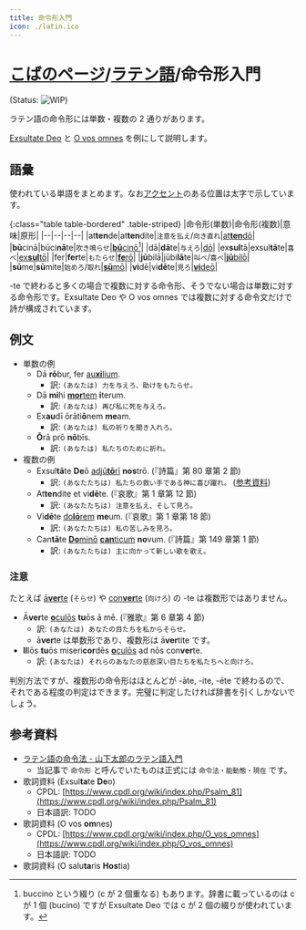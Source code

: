 ```yaml
---
title: 命令形入門
icon: ./latin.ico
---
```


# [こばのページ](../index.html)/[ラテン語](index.html)/命令形入門

(Status: ![WIP](https://progress-bar.dev/80/?title=WIP))

ラテン語の命令形には単数・複数の 2 通りがあります。

[Exsultate Deo](https://www.vctokyo.jp/images/20150406/poulenc.pdf) と [O vos omnes](http://medmus.sakura.ne.jp/TEXT17/text_17_26.html) を例にして説明します。

## 語彙
使われている単語をまとめます。なお[アクセント](https://aeneis.jp/?p=3325)のある位置は太字で示しています。

{:class="table table-bordered" .table-striped}
|命令形(単数)|命令形(複数)|意味|原形|
|--|--|--|--|
|at**ten**de|at**ten**dite|`注意を払え`/`向き直れ`|[at**ten**dō](https://www.online-latin-dictionary.com/latin-english-dictionary.php?parola=attendo)|
|**bū**cinā|būci**nā**te|`吹き鳴らせ`|[**bū**cinō](https://www.online-latin-dictionary.com/latin-english-dictionary.php?parola=bucino)[^1]|
|dā|**dā**te|`与えろ`|[dō](https://www.online-latin-dictionary.com/latin-english-dictionary.php?parola=do)|
|ex**sul**tā|exsul**tā**te|`喜べ`|[ex**sul**tō](https://www.online-latin-dictionary.com/latin-english-dictionary.php?parola=exsulto)|
|fer|**fer**te|`もたらせ`|[**fe**rō](https://www.online-latin-dictionary.com/latin-english-dictionary.php?parola=fero)|
|**jū**bilā|jūbi**lā**te|`叫べ`/`喜べ`|[**jū**bilō](https://www.online-latin-dictionary.com/latin-english-dictionary.php?parola=iubilo)|
|**sū**me|**sū**mite|`始めろ`/`取れ`|[**sū**mō](https://www.online-latin-dictionary.com/latin-english-dictionary.php?parola=sumo)|
|**vi**dē|vi**dē**te|`見ろ`|[**vi**deō](https://www.online-latin-dictionary.com/latin-english-dictionary.php?parola=video)|

-te で終わると多くの場合で複数に対する命令形、そうでない場合は単数に対する命令形です。Exsultate Deo や O vos omnes では複数に対する命令文だけで詩が構成されています。

## 例文
- 単数の例
  - Dā **rō**bur, fer [au**xi**lium](imperative-intro/noun-auxilium).
    - 訳: `(あなたは) 力を与えろ、助けをもたらせ。`
  - Dā **mi**hi [**mor**tem](common/noun-mors) **i**terum.
    - 訳: `(あなたは) 再び私に死を与えろ。`
  - Ex**au**dī ōrāti**ō**nem **me**am.
    - 訳: `(あなたは) 私の祈りを聞き入れろ。`
  - **Ō**rā prō **nō**bīs.
    - 訳: `(あなたは) 私たちのために祈れ。`
- 複数の例
  - Exsul**tā**te **De**ō [adjū**tō**rī](common/noun-adjutor) **nos**trō. (『詩篇』第 80 章第 2 節)
    - 訳: `(あなたたちは) 私たちの救い手である神に喜び躍れ。` ([参考資料](https://note.com/efi/n/nb657b4522e50))
  - At**ten**dite et vi**dē**te. (『哀歌』第 1 章第 12 節)
    - 訳: `(あなたたちは) 注意を払え、そして見ろ。`
  - Vi**dē**te [do**lō**rem](common/noun-dolor) **me**um. (『哀歌』第 1 章第 18 節)
    - 訳: `(あなたたちは) 私の苦しみを見ろ。`
  - Can**tā**te [**Do**minō](imperative-intro/noun-dominus) [**can**ticum](common/noun-canticum) **no**vum. (『詩篇』第 149 章第 1 節)
    - 訳: `(あなたたちは) 主に向かって新しい歌を歌え。`

### 注意
たとえば [ā**ver**te](https://www.online-latin-dictionary.com/latin-english-dictionary.php?parola=Averto) (`そらせ`) や [con**ver**te](https://www.online-latin-dictionary.com/latin-english-dictionary.php?parola=converto) (`向けろ`) の -te は複数形ではありません。
- Ā**ver**te [**o**culōs](imperative-intro/noun-oculus) **tu**ōs ā mē. (『雅歌』第 6 章第 4 節)
  - 訳: `(あなたは) あなたの目たちを私からそらせ。`
  - ā**ver**te は単数形であり、複数形は ā**ver**tite です。
- **Il**lōs **tu**ōs miseri**cor**dēs [**o**culōs](imperative-intro/noun-oculus) ad nōs con**ver**te.
  - 訳: `(あなたは) それらのあなたの慈悲深い目たちを私たちへと向けろ。`

判別方法ですが、複数形の命令形はほとんどが -āte, -ite, -ēte で終わるので、それである程度の判定はできます。完璧に判定したければ辞書を引くしかないでしょう。

[^1]: buccino という綴り (c が 2 個重なる) もあります。辞書に載っているのは c が 1 個 (bucino) ですが Exsultate Deo では c が 2 個の綴りが使われています。

## 参考資料
- [ラテン語の命令法 - 山下太郎のラテン語入門](https://aeneis.jp/?p=8214)
  - 当記事で `命令形` と呼んでいたものは正式には `命令法・能動態・現在` です。
- 歌詞資料 (Exsul**ta**te **De**o)
  - CPDL: [https://www.cpdl.org/wiki/index.php/Psalm_81](https://www.cpdl.org/wiki/index.php/Psalm_81)
  - 日本語訳: TODO
- 歌詞資料 (O vos **om**nes)
  - CPDL: [https://www.cpdl.org/wiki/index.php/O_vos_omnes](https://www.cpdl.org/wiki/index.php/O_vos_omnes)
  - 日本語訳: TODO
- 歌詞資料 (O salu**ta**ris **Hos**tia)
